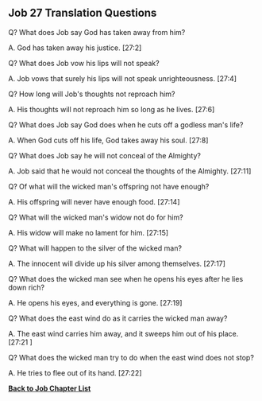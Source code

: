 ## Job 27 Translation Questions ##

Q? What does Job say God has taken away from him?

A. God has taken away his justice. [27:2]

Q? What does Job vow his lips will not speak?

A. Job vows that surely his lips will not speak unrighteousness. [27:4]

Q? How long will Job's thoughts not reproach him?

A. His thoughts will not reproach him so long as he lives. [27:6]

Q? What does Job say God does when he cuts off a godless man's life?

A. When God cuts off his life, God takes away his soul. [27:8]

Q? What does Job say he will not conceal of the Almighty?

A. Job said that he would not conceal the thoughts of the Almighty. [27:11]

Q? Of what will the wicked man's offspring not have enough?

A. His offspring will never have enough food. [27:14]

Q? What will the wicked man's widow not do for him?

A. His widow will make no lament for him. [27:15]

Q? What will happen to the silver of the wicked man?

A. The innocent will divide up his silver among themselves. [27:17]

Q? What does the wicked man see when he opens his eyes after he lies down rich?

A. He opens his eyes, and everything is gone. [27:19]

Q? What does the east wind do as it carries the wicked man away?

A. The east wind carries him away, and it sweeps him out of his place. [27:21 ]

Q? What does the wicked man try to do when the east wind does not stop?

A. He tries to flee out of its hand. [27:22]

__[Back to Job Chapter List](./)__

